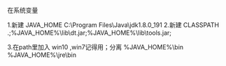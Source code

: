 
在系统变量

1.新建 JAVA_HOME
	C:\Program Files\Java\jdk1.8.0_191
2.新建 CLASSPATH
	.;%JAVA_HOME%\lib\dt.jar;%JAVA_HOME%\lib\tools.jar;

3.在path里加入  win10  ,win7记得用；分离
	%JAVA_HOME%\bin
	%JAVA_HOME%\jre\bin


